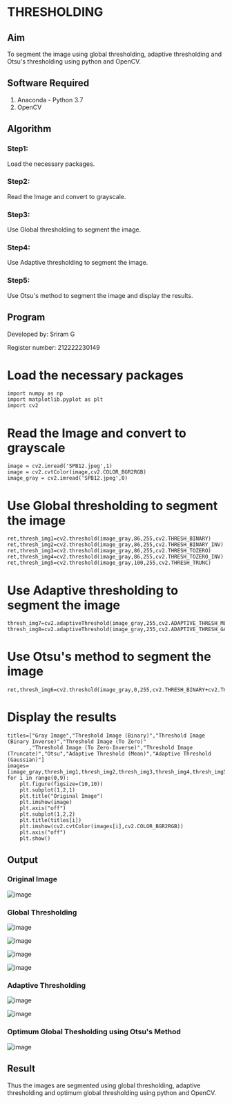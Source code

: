 # THRESHOLDING
## Aim
To segment the image using global thresholding, adaptive thresholding and Otsu's thresholding using python and OpenCV.

## Software Required
1. Anaconda - Python 3.7
2. OpenCV

## Algorithm

### Step1:

Load the necessary packages.

### Step2:

Read the Image and convert to grayscale.

### Step3:

Use Global thresholding to segment the image.

### Step4:

Use Adaptive thresholding to segment the image.

### Step5:

Use Otsu's method to segment the image and display the results.

## Program

Developed by: Sriram G

Register number: 212222230149

# Load the necessary packages

```
import numpy as np
import matplotlib.pyplot as plt
import cv2
```

# Read the Image and convert to grayscale
```
image = cv2.imread('SPB12.jpeg',1)
image = cv2.cvtColor(image,cv2.COLOR_BGR2RGB)
image_gray = cv2.imread('SPB12.jpeg',0)
```


# Use Global thresholding to segment the image
```
ret,thresh_img1=cv2.threshold(image_gray,86,255,cv2.THRESH_BINARY)
ret,thresh_img2=cv2.threshold(image_gray,86,255,cv2.THRESH_BINARY_INV)
ret,thresh_img3=cv2.threshold(image_gray,86,255,cv2.THRESH_TOZERO)
ret,thresh_img4=cv2.threshold(image_gray,86,255,cv2.THRESH_TOZERO_INV)
ret,thresh_img5=cv2.threshold(image_gray,100,255,cv2.THRESH_TRUNC)
```
# Use Adaptive thresholding to segment the image
```
thresh_img7=cv2.adaptiveThreshold(image_gray,255,cv2.ADAPTIVE_THRESH_MEAN_C,cv2.THRESH_BINARY,11,2)
thresh_img8=cv2.adaptiveThreshold(image_gray,255,cv2.ADAPTIVE_THRESH_GAUSSIAN_C,cv2.THRESH_BINARY,11,2)
```

# Use Otsu's method to segment the image 
```
ret,thresh_img6=cv2.threshold(image_gray,0,255,cv2.THRESH_BINARY+cv2.THRESH_OTSU)
```
# Display the results
```
titles=["Gray Image","Threshold Image (Binary)","Threshold Image (Binary Inverse)","Threshold Image (To Zero)"
       ,"Threshold Image (To Zero-Inverse)","Threshold Image (Truncate)","Otsu","Adaptive Threshold (Mean)","Adaptive Threshold (Gaussian)"]
images=[image_gray,thresh_img1,thresh_img2,thresh_img3,thresh_img4,thresh_img5,thresh_img6,thresh_img7,thresh_img8]
for i in range(0,9):
    plt.figure(figsize=(10,10))
    plt.subplot(1,2,1)
    plt.title("Original Image")
    plt.imshow(image)
    plt.axis("off")
    plt.subplot(1,2,2)
    plt.title(titles[i])
    plt.imshow(cv2.cvtColor(images[i],cv2.COLOR_BGR2RGB))
    plt.axis("off")
    plt.show()

```
## Output

### Original Image

![image](https://github.com/user-attachments/assets/ad34e461-735a-4e61-b429-9e37265d56d1)

### Global Thresholding

![image](https://github.com/user-attachments/assets/4b4bf8f1-024e-4142-bf4b-d64a86fd22c3)

![image](https://github.com/user-attachments/assets/38232531-4d56-414b-b849-ee99bf935ae8)

![image](https://github.com/user-attachments/assets/81edbf48-a95d-42f0-8738-7d43ceee60c8)

![image](https://github.com/user-attachments/assets/5f8f0b65-d429-43a3-be45-afdcd0831ae2)


### Adaptive Thresholding

![image](https://github.com/user-attachments/assets/b5b323be-55be-48d3-b585-c0b8a620b937)

![image](https://github.com/user-attachments/assets/0ea8c119-410b-4b7c-b209-6b510ebb54d1)

### Optimum Global Thesholding using Otsu's Method

![image](https://github.com/user-attachments/assets/15f261ed-5c6b-4ff6-89a2-ba6cb18c29b4)

## Result
Thus the images are segmented using global thresholding, adaptive thresholding and optimum global thresholding using python and OpenCV.
